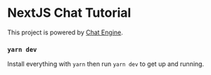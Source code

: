 # NextJS Chat Tutorial


This project is powered by [Chat Engine](https://chatengine.io).



### `yarn dev`

Install everything with `yarn` then run `yarn dev` to get up and running.
